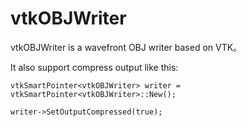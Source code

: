 # vtkOBJWriter
vtkOBJWriter is a wavefront OBJ writer based on VTK。

It also support compress output like this:

	vtkSmartPointer<vtkOBJWriter> writer = vtkSmartPointer<vtkOBJWriter>::New();
	
	writer->SetOutputCompressed(true);

